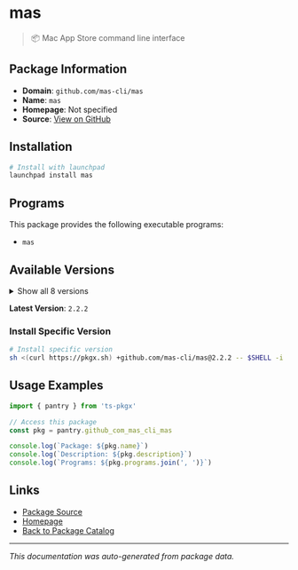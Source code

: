 # mas

> :package: Mac App Store command line interface

## Package Information

- **Domain**: `github.com/mas-cli/mas`
- **Name**: `mas`
- **Homepage**: Not specified
- **Source**: [View on GitHub](https://github.com/pkgxdev/pantry/tree/main/projects/github.com/mas-cli/mas/package.yml)

## Installation

```bash
# Install with launchpad
launchpad install mas
```

## Programs

This package provides the following executable programs:

- `mas`

## Available Versions

<details>
<summary>Show all 8 versions</summary>

- `2.2.2`, `2.2.1`, `2.2.0`, `2.1.0`, `2.0.0`
- `1.9.0`, `1.8.8`, `1.8.7`

</details>

**Latest Version**: `2.2.2`

### Install Specific Version

```bash
# Install specific version
sh <(curl https://pkgx.sh) +github.com/mas-cli/mas@2.2.2 -- $SHELL -i
```

## Usage Examples

```typescript
import { pantry } from 'ts-pkgx'

// Access this package
const pkg = pantry.github_com_mas_cli_mas

console.log(`Package: ${pkg.name}`)
console.log(`Description: ${pkg.description}`)
console.log(`Programs: ${pkg.programs.join(', ')}`)
```

## Links

- [Package Source](https://github.com/pkgxdev/pantry/tree/main/projects/github.com/mas-cli/mas/package.yml)
- [Homepage](#)
- [Back to Package Catalog](../package-catalog.md)

---

*This documentation was auto-generated from package data.*
